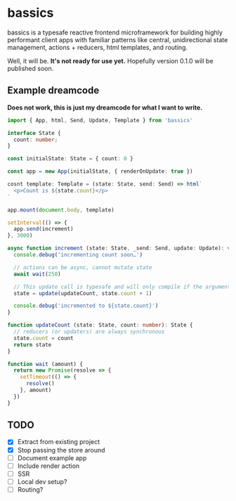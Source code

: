 # bassics

bassics is a typesafe reactive frontend microframework for building highly performant client apps with familiar patterns like central, unidirectional state management, actions + reducers, html templates, and routing.

Well, it will be. **It's not ready for use yet.** Hopefully version 0.1.0 will be published soon.

## Example dreamcode

**Does not work, this is just my dreamcode for what I want to write.**

```ts
import { App, html, Send, Update, Template } from 'bassics'

interface State {
  count: number;
}

const initialState: State = { count: 0 }

const app = new App(initialState, { renderOnUpdate: true })

cosnt template: Template = (state: State, send: Send) => html`
  <p>Count is ${state.count}</p>
`

app.mount(document.body, template)

setInterval(() => {
  app.send(increment)
}, 3000)

async function increment (state: State, _send: Send, update: Update): void {
  console.debug('incrementing count soon…')

  // actions can be async, cannot mutate state
  await wait(250)

  // This update call is typesafe and will only compile if the arguments are correct
  state = update(updateCount, state.count + 1)

  console.debug('incremented to ${state.count}')
}

function updateCount (state: State, count: number): State {
  // reducers (or updaters) are always synchronous
  state.count = count
  return state
}

function wait (amount) {
  return new Promise(resolve => {
    setTimeout(() => {
      resolve()
    }, amount)
  })
}
```

## TODO

- [x] Extract from existing project
- [x] Stop passing the store around
- [ ] Document example app
- [ ] Include render action
- [ ] SSR
- [ ] Local dev setup?
- [ ] Routing?
